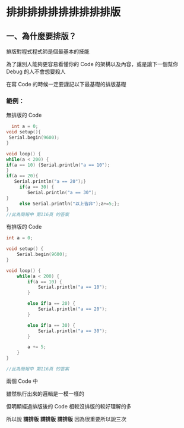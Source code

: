 # 排排排排排排排排排排版
## 一、為什麼要排版？
排版對程式程式師是個最基本的技能

為了讓別人能夠更容易看懂你的 Code 的架構以及內容，或是讓下一個幫你 Debug 的人不會想要殺人

在寫 Code 的時候一定要謹記以下最基礎的排版基礎

### 範例：
無排版的 Code
```C++
  int a = 0;
void setup(){
 Serial.begin(9600);
}

void loop() {
while(a < 200) {
if(a == 10) {Serial.println("a == 10");
}
if(a == 20){
   Serial.println("a == 20");}
     if(a == 30) {
        Serial.println("a == 30");
}
     else Serial.println("以上皆非");a+=5;};
}
//此為簡報中 第116頁 的答案
```

有排版的 Code
```C++
int a = 0;

void setup() {
    Serial.begin(9600);
}

void loop() {
    while(a < 200) {
        if(a == 10) {
            Serial.println("a == 10");
        }

        else if(a == 20) {
            Serial.println("a == 20");
        } 

        else if(a == 30) {
            Serial.println("a == 30");
        }

        a += 5;
    }
}

//此為簡報中 第116頁 的答案
```

兩個 Code 中

雖然執行出來的邏輯是一模一樣的

但明顯經過排版後的 Code 相較沒排版的較好理解的多

所以說 **請排版** **請排版** **請排版** 因為很重要所以說三次